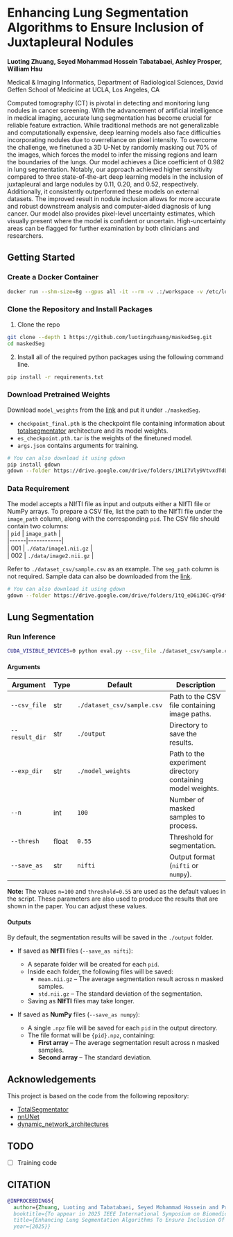 # Enhancing Lung Segmentation Algorithms to Ensure Inclusion of Juxtapleural Nodules
**Luoting Zhuang, Seyed Mohammad Hossein Tabatabaei, Ashley Prosper, William Hsu**

Medical & Imaging Informatics, Department of Radiological Sciences, David Geffen School of Medicine at UCLA, Los Angeles, CA  

Computed tomography (CT) is pivotal in detecting and monitoring lung nodules in cancer screening. With the advancement of artificial intelligence in medical imaging, accurate lung segmentation has become crucial for reliable feature extraction. While traditional methods are not generalizable and computationally expensive, deep learning models also face difficulties incorporating nodules due to overreliance on pixel intensity. To overcome the challenge, we finetuned a 3D U-Net by randomly masking out 70% of the images, which forces the model to infer the missing regions and learn the boundaries of the lungs. Our model achieves a Dice coefficient of 0.982 in lung segmentation. Notably, our approach achieved higher sensitivity compared to three state-of-the-art deep learning models in the inclusion of juxtapleural and large nodules by 0.11, 0.20, and 0.52, respectively. Additionally, it consistently outperformed these models on external datasets. The improved result in nodule inclusion allows for more accurate and robust downstream analysis and computer-aided diagnosis of lung cancer. Our model also provides pixel-level uncertainty estimates, which visually present where the model is confident or uncertain. High-uncertainty areas can be flagged for further examination by both clinicians and researchers.

## Getting Started
### Create a Docker Container
```bash
docker run --shm-size=8g --gpus all -it --rm -v .:/workspace -v /etc/localtime:/etc/localtime:ro nvcr.io/nvidia/pytorch:21.12-py3
```

### Clone the Repository and Install Packages
1. Clone the repo
```bash
git clone --depth 1 https://github.com/luotingzhuang/maskedSeg.git
cd maskedSeg
```

2. Install all of the required python packages using the following command line.
```bash
pip install -r requirements.txt
```

### Download Pretrained Weights
Download `model_weights` from the [link](https://drive.google.com/drive/folders/1elGnhviQBP8y7oPL2TpTn5jcBLE5HDs9?usp=drive_link) and put it under `./maskedSeg`.
- `checkpoint_final.pth` is the checkpoint file containing information about [totalsegmentator](https://github.com/wasserth/TotalSegmentator) architecture and its model weights.
- `es_checkpoint.pth.tar` is the weights of the finetuned model.
- `args.json` contains arguments for training.

```bash
# You can also download it using gdown
pip install gdown
gdown --folder https://drive.google.com/drive/folders/1MiI7Vly9VtvxdTdDJ2PWIS--cgkVJjMv?usp=drive_link
```

### Data Requirement
The model accepts a NIfTI file as input and outputs either a NIfTI file or NumPy arrays.
To prepare a CSV file, list the path to the NIfTI file under the `image_path` column, along with the corresponding `pid`. 
The CSV file should contain two columns:  
| `pid` | `image_path` |  
|------|------------|  
| 001  | `./data/image1.nii.gz` |  
| 002  | `./data/image2.nii.gz` |  

Refer to `./dataset_csv/sample.csv` as an example. The `seg_path` column is not required.
Sample data can also be downloaded from the [link](https://drive.google.com/drive/folders/1elGnhviQBP8y7oPL2TpTn5jcBLE5HDs9?usp=drive_link).
```bash
# You can also download it using gdown
gdown --folder https://drive.google.com/drive/folders/1tQ_eD6i30C-qY9dfX4X20zuSyN7eB0lT?usp=drive_link
```
## Lung Segmentation
### Run Inference

```bash
CUDA_VISIBLE_DEVICES=0 python eval.py --csv_file ./dataset_csv/sample.csv --result_dir ./output --exp_dir ./model_weights --n 100 --thresh 0.55 --save_as nifti
```
#### Arguments
| Argument      | Type  | Default | Description |
|--------------|------|---------|-------------|
| `--csv_file`  | str  | `./dataset_csv/sample.csv` | Path to the CSV file containing image paths. |
| `--result_dir` | str  | `./output` | Directory to save the results. |
| `--exp_dir` | str  | `./model_weights` | Path to the experiment directory containing model weights. |
| `--n` | int | `100` | Number of masked samples to process. |
| `--thresh` | float | `0.55` | Threshold for segmentation. |
| `--save_as` | str | `nifti` | Output format (`nifti` or `numpy`). |

**Note:** The values `n=100` and `threshold=0.55` are used as the default values in the script. These parameters are also used to produce the results that are shown in the paper. You can adjust these values.

#### Outputs

By default, the segmentation results will be saved in the `./output` folder.  

- If saved as **NIfTI** files (`--save_as nifti`):  
  - A separate folder will be created for each `pid`.  
  - Inside each folder, the following files will be saved:  
    - `mean.nii.gz` – The average segmentation result across n masked samples.  
    - `std.nii.gz` – The standard deviation of the segmentation.  
  - Saving as **NIfTI** files may take longer.

- If saved as **NumPy** files (`--save_as numpy`):  
  - A single `.npz` file will be saved for each `pid` in the output directory.  
  - The file format will be `{pid}.npz`, containing:  
    - **First array** – The average segmentation result across n masked samples.  
    - **Second array** – The standard deviation.  

## Acknowledgements
This project is based on the code from the following repository:
- [TotalSegmentator](https://github.com/wasserth/TotalSegmentator)
- [nnUNet](https://github.com/MIC-DKFZ/nnUNet)
- [dynamic_network_architectures](https://github.com/MIC-DKFZ/dynamic-network-architectures)

## TODO
- [ ] Training code

## CITATION
```bibtex
@INPROCEEDINGS{
  author={Zhuang, Luoting and Tabatabaei, Seyed Mohammad Hossein and Prosper, Ashley E and Hsu, William},
  booktitle={To appear in 2025 IEEE International Symposium on Biomedical Imaging (ISBI)}, 
  title={Enhancing Lung Segmentation Algorithms To Ensure Inclusion Of Juxtapleural Nodules}, 
  year={2025}}
```